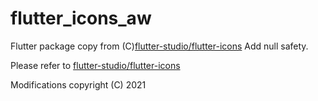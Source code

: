 # flutter_icons_aw

Flutter package copy from (C)[flutter-studio/flutter-icons](https://github.com/flutter-studio/flutter-icons)
Add null safety.

Please refer to [flutter-studio/flutter-icons](https://github.com/flutter-studio/flutter-icons)

Modifications copyright (C) 2021 <AllanWei>
